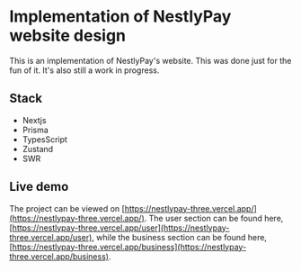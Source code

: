 # Implementation of NestlyPay website design

This is an implementation of NestlyPay's website. This was done just for the fun of it. It's also still a work in progress.

## Stack

- Nextjs
- Prisma
- TypesScript
- Zustand
- SWR

## Live demo

The project can be viewed on [https://nestlypay-three.vercel.app/](https://nestlypay-three.vercel.app/). The user section can be found here, [https://nestlypay-three.vercel.app/user](https://nestlypay-three.vercel.app/user), while the business section can be found here, [https://nestlypay-three.vercel.app/business](https://nestlypay-three.vercel.app/business).
